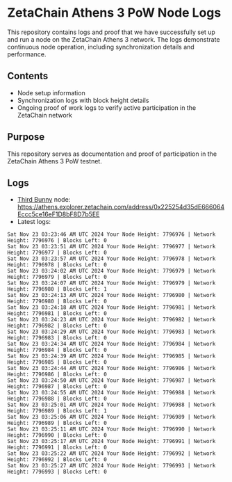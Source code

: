 # ZetaChain Athens 3 PoW Node Logs
This repository contains logs and proof that we have successfully set up and run a node on the ZetaChain Athens 3 network. The logs demonstrate continuous node operation, including synchronization details and performance.

## Contents
- Node setup information
- Synchronization logs with block height details
- Ongoing proof of work logs to verify active participation in the ZetaChain network

## Purpose
This repository serves as documentation and proof of participation in the ZetaChain Athens 3 PoW testnet.

## Logs

- [Third Bunny](https://thirdbunny.xyz/) node: https://athens.explorer.zetachain.com/address/0x225254d35dE666064Eccc5ce16eF1D8bF8D7b5EE
- Latest logs:
```
Sat Nov 23 03:23:46 AM UTC 2024 Your Node Height: 7796976 | Network Height: 7796976 | Blocks Left: 0
Sat Nov 23 03:23:51 AM UTC 2024 Your Node Height: 7796977 | Network Height: 7796977 | Blocks Left: 0
Sat Nov 23 03:23:57 AM UTC 2024 Your Node Height: 7796978 | Network Height: 7796978 | Blocks Left: 0
Sat Nov 23 03:24:02 AM UTC 2024 Your Node Height: 7796979 | Network Height: 7796979 | Blocks Left: 0
Sat Nov 23 03:24:07 AM UTC 2024 Your Node Height: 7796979 | Network Height: 7796980 | Blocks Left: 1
Sat Nov 23 03:24:13 AM UTC 2024 Your Node Height: 7796980 | Network Height: 7796980 | Blocks Left: 0
Sat Nov 23 03:24:18 AM UTC 2024 Your Node Height: 7796981 | Network Height: 7796981 | Blocks Left: 0
Sat Nov 23 03:24:23 AM UTC 2024 Your Node Height: 7796982 | Network Height: 7796982 | Blocks Left: 0
Sat Nov 23 03:24:29 AM UTC 2024 Your Node Height: 7796983 | Network Height: 7796983 | Blocks Left: 0
Sat Nov 23 03:24:34 AM UTC 2024 Your Node Height: 7796984 | Network Height: 7796984 | Blocks Left: 0
Sat Nov 23 03:24:39 AM UTC 2024 Your Node Height: 7796985 | Network Height: 7796985 | Blocks Left: 0
Sat Nov 23 03:24:44 AM UTC 2024 Your Node Height: 7796986 | Network Height: 7796986 | Blocks Left: 0
Sat Nov 23 03:24:50 AM UTC 2024 Your Node Height: 7796987 | Network Height: 7796987 | Blocks Left: 0
Sat Nov 23 03:24:55 AM UTC 2024 Your Node Height: 7796988 | Network Height: 7796988 | Blocks Left: 0
Sat Nov 23 03:25:01 AM UTC 2024 Your Node Height: 7796988 | Network Height: 7796989 | Blocks Left: 1
Sat Nov 23 03:25:06 AM UTC 2024 Your Node Height: 7796989 | Network Height: 7796989 | Blocks Left: 0
Sat Nov 23 03:25:11 AM UTC 2024 Your Node Height: 7796990 | Network Height: 7796990 | Blocks Left: 0
Sat Nov 23 03:25:17 AM UTC 2024 Your Node Height: 7796991 | Network Height: 7796991 | Blocks Left: 0
Sat Nov 23 03:25:22 AM UTC 2024 Your Node Height: 7796992 | Network Height: 7796992 | Blocks Left: 0
Sat Nov 23 03:25:27 AM UTC 2024 Your Node Height: 7796993 | Network Height: 7796993 | Blocks Left: 0
```
